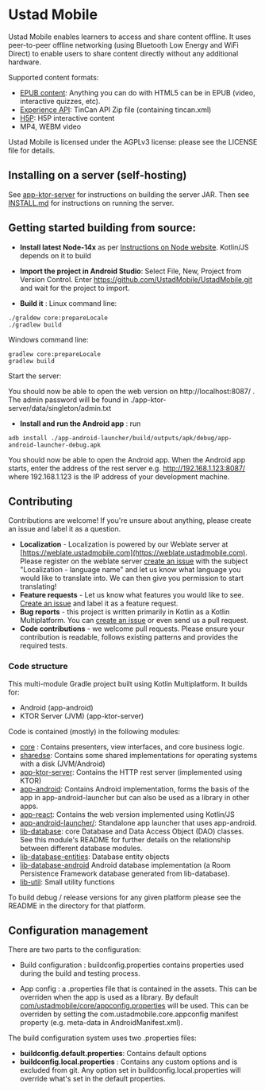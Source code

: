 # Ustad Mobile

Ustad Mobile enables learners to access and share content offline. It uses peer-to-peer offline
networking (using Bluetooth Low Energy and WiFi Direct) to enable users to share content directly
without any additional hardware.

Supported content formats:
* [EPUB content](http://idpf.org/epub): Anything you can do with HTML5 can be in EPUB (video,
   interactive quizzes, etc).
* [Experience API](http://www.tincanapi.com): TinCan API Zip file (containing tincan.xml)
* [H5P](https://www.h5p.org): H5P interactive content
* MP4, WEBM video

Ustad Mobile is licensed under the AGPLv3 license: please see the LICENSE file for details.

## Installing on a server (self-hosting)

See [app-ktor-server](app-ktor-server/) for instructions on building the server JAR. Then see
[INSTALL.md](INSTALL.md) for instructions on running the server.

## Getting started building from source:

* __Install latest Node-14x__ as per [Instructions on Node website](https://nodejs.org/en/download/).
  Kotlin/JS depends on it to build

* __Import the project in Android Studio__: Select File, New, Project from Version Control. Enter
https://github.com/UstadMobile/UstadMobile.git and wait for the project to import.

* __Build it__ :
Linux command line:
```
./graldew core:prepareLocale
./gradlew build
```
Windows command line:
```
gradlew core:prepareLocale
gradlew build
```

Start the server:

You should now be able to open the web version on http://localhost:8087/ . The admin password will
be found in ./app-ktor-server/data/singleton/admin.txt

* __Install and run the Android app__ : run
```
adb install ./app-android-launcher/build/outputs/apk/debug/app-android-launcher-debug.apk
```

You should now be able to open the Android app. When the Android app starts, enter the address of
the rest server
e.g. http://192.168.1.123:8087/ where 192.168.1.123 is the IP address of your development machine.

## Contributing

Contributions are welcome! If you're unsure about anything, please create an issue and label it as
a question.

* __Localization__ - Localization is powered by our Weblate server at [https://weblate.ustadmobile.com](https://weblate.ustadmobile.com).
 Please register on the weblate server [create an issue](https://github.com/UstadMobile/UstadMobile/issues/new) 
 with the subject "Localization - language name" and let us know what language you would like to 
 translate into. We can then give you permission to start translating!
* __Feature requests__ - Let us know what features you would like to see. [Create an issue](https://github.com/UstadMobile/UstadMobile/issues/new)
 and label it as a feature request.
 * __Bug reports__ - this project is written primarily in Kotlin as a Kotlin Multiplatform. You can 
 [create an issue](https://github.com/UstadMobile/UstadMobile/issues/new) or even send us a pull request.
 * __Code contributions__ - we welcome pull requests. Please ensure your contribution is readable,
 follows existing patterns and provides the required tests.

### Code structure

This multi-module Gradle project built using Kotlin Multiplatform. It builds for:

* Android (app-android)
* KTOR Server (JVM) (app-ktor-server)

Code is contained (mostly) in the following modules:
* [core](core/) : Contains presenters, view interfaces, and core business logic.
* [sharedse](sharedse/): Contains some shared implementations for operating systems with a disk (JVM/Android)
* [app-ktor-server](app-ktor-server/): Contains the HTTP rest server (implemented using KTOR)
* [app-android](app-android/): Contains Android implementation, forms the basis of the app in
  app-android-launcher but can also be used as a library in other apps.
* [app-react](app-react/): Contains the web version implemented using Kotlin/JS
* [app-android-launcher/](app-android-launcher/): Standalone app launcher that uses app-android.
* [lib-database](lib-database/): core Database and Data Access Object (DAO) classes. See this
module's README for further details on the relationship between different database modules.
* [lib-database-entities](lib-database-entities): Database entity objects
* [lib-database-android](lib-database-android/) Android database
implementation (a Room Persistence Framework database generated from lib-database).
* [lib-util](lib-util/): Small utility functions

To build debug / release versions for any given platform please see the README in the directory for that platform.

## Configuration management

There are two parts to the configuration:

* Build configuration : buildconfig.properties contains properties used
during the build and testing process.

* App config : a .properties file that is contained in the assets. This can be overriden when the
  app is used as a library. By default [com/ustadmobile/core/appconfig.properties](core/src/main/assets/com/ustadmobile/core/appconfig.properties) 
  will be used. This can be overriden by setting the com.ustadmobile.core.appconfig manifest property 
  (e.g. meta-data in AndroidManifest.xml).

The build configuration system uses two .properties files: 
* **buildconfig.default.properties**: Contains default options
* **buildconfig.local.properties** : Contains any custom options and is excluded from git. Any option set in buildconfig.local.properties will override what's set in the default properties.


